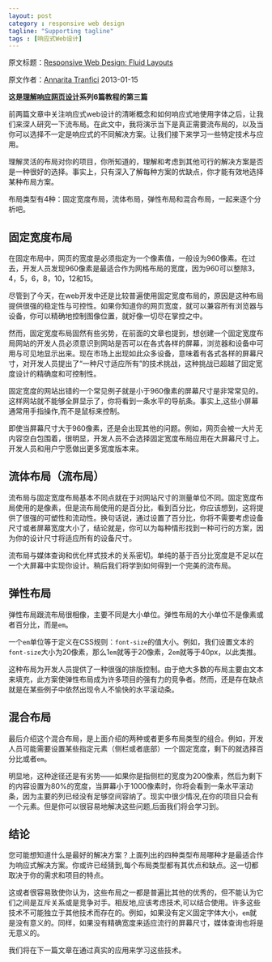 ```yaml
---
layout: post
category : responsive web design
tagline: "Supporting tagline"
tags : [响应式Web设计]
---
```


原文标题：[Responsive Web Design: Fluid Layouts](http://www.sitepoint.com/responsive-web-design-fluid-layouts/)

原文作者：[Annarita Tranfici](http://www.sitepoint.com/author/atranfici/)                    2013-01-15

**这是[理解响应网页设计](http://www.sitepoint.com/series/understanding-responsive-web-design/)系列6篇教程的第三篇**

前两篇文章中关注响应式web设计的清晰概念和如何响应式地使用字体之后，让我们来深人研究一下流布局。在此文中，我将演示当下是真正需要流布局的，以及当你可以选择不一定是响应式的不同解决方案。让我们接下来学习一些特定技术与应用。

<!--break-->

理解灵活的布局对你的项目，你所知道的，理解和考虑到其他可行的解决方案是否是一种很好的选择。事实上，只有深入了解每种方案的优缺点，你才能有效地选择某种布局方案。

布局类型有4种：固定宽度布局，流体布局，弹性布局和混合布局，一起来逐个分析吧。

## 固定宽度布局 ##

在固定布局中，网页的宽度是必须指定为一个像素值，一般设为960像素。在过去，开发人员发现960像素是最适合作为网格布局的宽度，因为960可以整除3，4，5，6，8，10，12和15。

尽管到了今天，在web开发中还是比较普遍使用固定宽度布局的，原因是这种布局提供很强的稳定性与可控性。如果你知道你的网页宽度，就可以兼容所有浏览器与设备，你可以精确地控制图像位置，就好像一切尽在掌控之中。

然而，固定宽度布局固然有些劣势，在前面的文章也提到，想创建一个固定宽度布局网站的开发人员必须意识到网站是否可以在各式各样的屏幕，浏览器和设备中可用与可见地显示出来。现在市场上出现如此众多设备，意味着有各式各样的屏幕尺寸，对开发人员提出了“一种尺寸适应所有”的技术挑战，这种挑战已超越了固定宽度设计的精确度和可控制性。

固定宽度的网站出错的一个常见例子就是小于960像素的屏幕尺寸是非常常见的。这样网站就不能够全屏显示了，你将看到一条水平的导航条。事实上,这些小屏幕通常用手指操作,而不是鼠标来控制。

即使当屏幕尺寸大于960像素，还是会出现其他的问题。例如，网页会被一大片无内容空白包围着，很明显，开发人员不会选择固定宽度布局应用在大屏幕尺寸上。开发人员和用户宁愿做出更多宽度版本来。

## 流体布局（流布局） ##

流布局与固定宽度布局基本不同点就在于对网站尺寸的测量单位不同。固定宽度布局使用的是像素，但是流布局使用的是百分比，看到百分比，你应该想到，这将提供了很强的可塑性和流动性。换句话说，通过设置了百分比，你将不需要考虑设备尺寸或者屏幕宽度大小了，结论就是，你可以为每种情形找到一种可行的方案，因为你的设计尺寸将适应所有的设备尺寸。

流布局与媒体查询和优化样式技术的关系密切。单纯的基于百分比宽度是不足以在一个大屏幕中实现你设计。稍后我们将学到如何得到一个完美的流布局。

## 弹性布局 ##

弹性布局跟流布局很相像，主要不同是大小单位。弹性布局的大小单位不是像素或者百分比，而是`em`。

一个`em`单位等于定义在CSS规则：`font-size`的值大小。例如，我们设置文本的`font-size`大小为20像素，那么1`em`就等于20像素，2`em`就等于40px，以此类推。

这种布局为开发人员提供了一种很强的排版控制。由于绝大多数的布局主要由文本来填充，此方案使弹性布局成为许多项目的强有力的竞争者。然而，还是存在缺点就是在某些例子中依然出现令人不愉快的水平滚动条。

## 混合布局 ##

最后介绍这个混合布局，是上面介绍的两种或者更多布局类型的组合。例如，开发人员可能需要设置某些指定元素（侧栏或者底部）一个固定宽度，剩下的就选择百分比或者`em`。

明显地，这种途径还是有劣势——如果你是指侧栏的宽度为200像素，然后为剩下的内容设置为80%的宽度，当屏幕小于1000像素时，你将会看到一条水平滚动条，因为主要的列已经没有足够空间容纳了。现实中很少情况,在你的项目只会有一个元素。但是你可以很容易地解决这些问题,后面我们将会学习到。

## 结论 ##

您可能想知道什么是最好的解决方案？上面列出的四种类型布局哪种才是最适合作为响应式解决方案。你或许已经猜到,每个布局类型都有其优点和缺点。这一切都取决于你的需求和项目的特点。

这或者很容易致使你认为，这些布局之一都是普遍比其他的优秀的，但不能认为它们之间是互斥关系或是竞争对手。相反地,应该考虑技术,可以结合使用。许多这些技术不可能独立于其他技术而存在的。例如，如果没有定义固定字体大小，`em`就是没有意义的。同样，如果没有精确宽度来适应流行的屏幕尺寸，媒体查询也将是无意义的。

我们将在下一篇文章在通过真实的应用来学习这些技术。